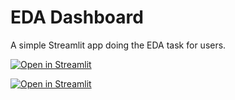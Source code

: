 # EDA Dashboard
A simple Streamlit app doing the EDA task for users.

[![Open in Streamlit](https://static.streamlit.io/badges/streamlit_badge_black_white.svg)](https://edaappapp-xkrns2w2d8nki78h5grwuk.streamlit.app/)

<a href="https://edaappapp-xkrns2w2d8nki78h5grwuk.streamlit.app/" target="_blank">
    <img src="https://static.streamlit.io/badges/streamlit_badge_black_white.svg" alt="Open in Streamlit">
</a>

